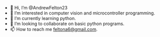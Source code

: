 - 👋 Hi, I’m @AndrewFelton23
- 👀 I’m interested in computer vision and microcontroller programming.
- 🌱 I’m currently learning python.
- 💞️ I’m looking to collaborate on basic python programs. 
- 📫 How to reach me feltona6@gmail.com.

<!---
AndrewFelton23/AndrewFelton23 is a ✨ special ✨ repository because its `README.md` (this file) appears on your GitHub profile.
You can click the Preview link to take a look at your changes.
--->
